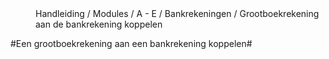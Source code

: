 
<properties>
	<page>
		<title>Bankrekeningen</title>
	</page>
	<menu>
		<position>Handleiding / Modules / A - E / Bankrekeningen / Grootboekrekening aan de bankrekening koppelen</position> 
		<title>Introductie</title>
	</menu>
</properties>

#Een grootboekrekening aan een bankrekening koppelen#
<description>
